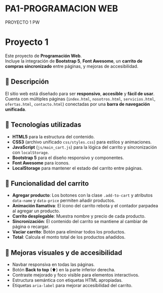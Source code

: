 # PA1-PROGRAMACION WEB
PROYECTO 1 PW
# Proyecto 1

Este proyecto de **Programación Web**.  
Incluye la integración de **Bootstrap 5**, **Font Awesome**, un **carrito de compras sincronizado** entre páginas, y mejoras de accesibilidad.

## 📌 Descripción
El sitio web está diseñado para ser **responsivo**, **accesible** y **fácil de usar**.  
Cuenta con múltiples páginas (`index.html`, `nosotros.html`, `servicios.html`, `ofertas.html`, `contacto.html`) conectadas por una **barra de navegación unificada**.

## 🚀 Tecnologías utilizadas
- **HTML5** para la estructura del contenido.
- **CSS3** (archivo unificado `css/styles.css`) para estilos y animaciones.
- **JavaScript** (`js/main_cart.js`) para la lógica del carrito y sincronización con `localStorage`.
- **Bootstrap 5** para el diseño responsivo y componentes.
- **Font Awesome** para íconos.
- **LocalStorage** para mantener el estado del carrito entre páginas.

## 🛒 Funcionalidad del carrito
- **Agregar producto**: Los botones con la clase `.add-to-cart` y atributos `data-name` y `data-price` permiten añadir productos.
- **Animación llamativa**: El ícono del carrito rebota y el contador parpadea al agregar un producto.
- **Carrito desplegable**: Muestra nombre y precio de cada producto.
- **Sincronización**: El contenido del carrito se mantiene al cambiar de página o recargar.
- **Vaciar carrito**: Botón para eliminar todos los productos.
- **Total**: Calcula el monto total de los productos añadidos.

## 🎨 Mejoras visuales y de accesibilidad
- Navbar responsiva en todas las páginas.
- Botón **Back to top** (⬆) en la parte inferior derecha.
- Contraste mejorado y foco visible para elementos interactivos.
- Estructura semántica con etiquetas HTML apropiadas.
- Etiquetas `aria-label` para mejorar accesibilidad del carrito.

